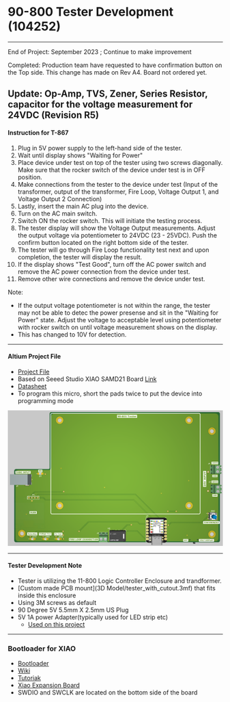 # 90-800 Tester Development (104252)
---
End of Project: September 2023 ; Continue to make improvement

Completed: Production team have requested to have confirmation button on the Top side.  This change has made on Rev A4.  Board not ordered yet.

Update: Op-Amp, TVS, Zener, Series Resistor, capacitor for the voltage measurement for 24VDC (Revision R5)
---
#### Instruction for T-867
1. Plug in 5V power supply to the left-hand side of the tester.
2.	Wait until display shows "Waiting for Power"
3.	Place device under test on top of the tester using two screws diagonally. Make sure that the rocker switch of the device under test is in OFF position.
4.	Make connections from the tester to the device under test (Input of the transformer, output of the transformer, Fire Loop, Voltage Output 1, and Voltage Output 2 Connection)
5.	Lastly, insert the main AC plug into the device.
6.	Turn on the AC main switch.
7.	Switch ON the rocker switch. This will initiate the testing process.
8.	The tester display will show the Voltage Output measurements. Adjust the output voltage via potentiometer to 24VDC (23 - 25VDC). Push the confirm button located on the right bottom side of the tester.
9.	The tester will go through Fire Loop functionality test next and upon completion, the tester will display the result.
10.	If the display shows "Test Good", turn off the AC power switch and remove the AC power connection from the device under test.
11.	Remove other wire connections and remove the device under test.

Note:
- If the output voltage potentiometer is not within the range, the tester may not be able to detec the power presense and sit in the "Waiting for Power" state.  Adjust the voltage to acceptable level using potentiometer with rocker switch on until voltage measurement shows on the display.
- This has changed to 10V for detection.
---
#### Altium Project File
 - [Project File](https://detex-corporation.365.altium.com/designs/327D70DE-DD06-426B-8618-25C8A5CFA4D7#design)
 - Based on Seeed Studio XIAO SAMD21 Board [Link](https://www.seeedstudio.com/Seeeduino-XIAO-Arduino-Microcontroller-SAMD21-Cortex-M0+-p-4426.html?utm_source=blog&utm_medium=blog)
 - [Datasheet](https://files.seeedstudio.com/wiki/Seeeduino-XIAO/res/ATSAMD21G18A-MU-Datasheet.pdf)
 - To program this micro, short the pads twice to put the device into programming mode

![](Assets/90-800-Tester-PWA-Image.png)

---
#### Tester Development Note
- Tester is utilizing the 11-800 Logic Controller Enclosure and trandformer.
- [Custom made PCB mount](3D Model/tester_with_cutout.3mf) that fits inside this enclosure 
- Using 3M screws as default
- 90 Degree 5V 5.5mm X 2.5mm US Plug
- 5V 1A power Adapter(typically used for LED strip etc)
  - [Used on this project](https://www.amazon.com/dp/B0C1NNZH87?psc=1&ref=ppx_yo2ov_dt_b_product_details)
    
---

### Bootloader for XIAO

- [Bootloader](https://github.com/Seeed-Studio/ArduinoCore-samd/blob/master/bootloaders/XIAOM0/bootloader-XIAO_m0-v3.7.0-33-g90ff611-dirty.bin)
- [Wiki](https://wiki.seeedstudio.com/Software-SWD/)
- [Tutoriak](https://embeddedcomputing.weebly.com/seeeduino-xiao-m0.html)
- [Xiao Expansion Board](https://embeddedcomputing.weebly.com/the-5-programmer-debugger.html)
- SWDIO and SWCLK are located on the bottom side of the board

